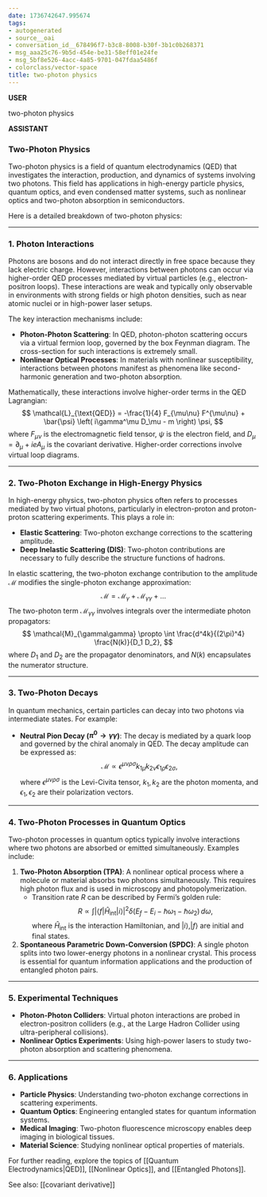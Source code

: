 ```yaml
---
date: 1736742647.995674
tags:
- autogenerated
- source__oai
- conversation_id__678496f7-b3c8-8008-b30f-3b1c0b268371
- msg_aaa25c76-9b5d-454e-be31-58eff01e24fe
- msg_5bf8e526-4acc-4a85-9701-047fdaa5486f
- colorclass/vector-space
title: two-photon physics
---
```


**USER**

two-photon physics


**ASSISTANT**

### Two-Photon Physics

Two-photon physics is a field of quantum electrodynamics (QED) that investigates the interaction, production, and dynamics of systems involving two photons. This field has applications in high-energy particle physics, quantum optics, and even condensed matter systems, such as nonlinear optics and two-photon absorption in semiconductors. 

Here is a detailed breakdown of two-photon physics:

---

### **1. Photon Interactions**
Photons are bosons and do not interact directly in free space because they lack electric charge. However, interactions between photons can occur via higher-order QED processes mediated by virtual particles (e.g., electron-positron loops). These interactions are weak and typically only observable in environments with strong fields or high photon densities, such as near atomic nuclei or in high-power laser setups.

The key interaction mechanisms include:
- **Photon-Photon Scattering**: In QED, photon-photon scattering occurs via a virtual fermion loop, governed by the box Feynman diagram. The cross-section for such interactions is extremely small.
- **Nonlinear Optical Processes**: In materials with nonlinear susceptibility, interactions between photons manifest as phenomena like second-harmonic generation and two-photon absorption.

Mathematically, these interactions involve higher-order terms in the QED Lagrangian:
$$
\mathcal{L}_{\text{QED}} = -\frac{1}{4} F_{\mu\nu} F^{\mu\nu} + \bar{\psi} \left( i\gamma^\mu D_\mu - m \right) \psi,
$$
where $F_{\mu\nu}$ is the electromagnetic field tensor, $\psi$ is the electron field, and $D_\mu = \partial_\mu + ieA_\mu$ is the covariant derivative. Higher-order corrections involve virtual loop diagrams.

---

### **2. Two-Photon Exchange in High-Energy Physics**
In high-energy physics, two-photon physics often refers to processes mediated by two virtual photons, particularly in electron-proton and proton-proton scattering experiments. This plays a role in:
- **Elastic Scattering**: Two-photon exchange corrections to the scattering amplitude.
- **Deep Inelastic Scattering (DIS)**: Two-photon contributions are necessary to fully describe the structure functions of hadrons.

In elastic scattering, the two-photon exchange contribution to the amplitude $\mathcal{M}$ modifies the single-photon exchange approximation:
$$
\mathcal{M} = \mathcal{M}_{\gamma} + \mathcal{M}_{\gamma\gamma} + \dots
$$
The two-photon term $\mathcal{M}_{\gamma\gamma}$ involves integrals over the intermediate photon propagators:
$$
\mathcal{M}_{\gamma\gamma} \propto \int \frac{d^4k}{(2\pi)^4} \frac{N(k)}{D_1 D_2},
$$
where $D_1$ and $D_2$ are the propagator denominators, and $N(k)$ encapsulates the numerator structure.

---

### **3. Two-Photon Decays**
In quantum mechanics, certain particles can decay into two photons via intermediate states. For example:
- **Neutral Pion Decay ($\pi^0 \to \gamma\gamma$)**: The decay is mediated by a quark loop and governed by the chiral anomaly in QED.
  The decay amplitude can be expressed as:
  $$
  \mathcal{M} \propto \epsilon^{\mu\nu\rho\sigma} k_{1\mu} k_{2\nu} \epsilon_{1\rho} \epsilon_{2\sigma},
  $$
  where $\epsilon^{\mu\nu\rho\sigma}$ is the Levi-Civita tensor, $k_1, k_2$ are the photon momenta, and $\epsilon_{1}, \epsilon_{2}$ are their polarization vectors.

---

### **4. Two-Photon Processes in Quantum Optics**
Two-photon processes in quantum optics typically involve interactions where two photons are absorbed or emitted simultaneously. Examples include:
1. **Two-Photon Absorption (TPA)**: A nonlinear optical process where a molecule or material absorbs two photons simultaneously. This requires high photon flux and is used in microscopy and photopolymerization.
   - Transition rate $R$ can be described by Fermi’s golden rule:
   $$
   R \propto \int |\langle f | \hat{H}_{\text{int}} | i \rangle|^2 \delta(E_f - E_i - \hbar\omega_1 - \hbar\omega_2) \, d\omega,
   $$
   where $\hat{H}_{\text{int}}$ is the interaction Hamiltonian, and $|i\rangle, |f\rangle$ are initial and final states.
2. **Spontaneous Parametric Down-Conversion (SPDC)**: A single photon splits into two lower-energy photons in a nonlinear crystal. This process is essential for quantum information applications and the production of entangled photon pairs.

---

### **5. Experimental Techniques**
- **Photon-Photon Colliders**: Virtual photon interactions are probed in electron-positron colliders (e.g., at the Large Hadron Collider using ultra-peripheral collisions).
- **Nonlinear Optics Experiments**: Using high-power lasers to study two-photon absorption and scattering phenomena.

---

### **6. Applications**
- **Particle Physics**: Understanding two-photon exchange corrections in scattering experiments.
- **Quantum Optics**: Engineering entangled states for quantum information systems.
- **Medical Imaging**: Two-photon fluorescence microscopy enables deep imaging in biological tissues.
- **Material Science**: Studying nonlinear optical properties of materials.

For further reading, explore the topics of [[Quantum Electrodynamics|QED]], [[Nonlinear Optics]], and [[Entangled Photons]].

See also: [[covariant derivative]]